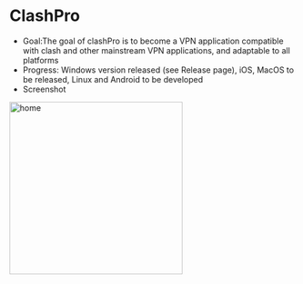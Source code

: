 # ClashPro
*  Goal:The goal of clashPro is to become a VPN application compatible with clash and other mainstream VPN applications, and adaptable to all platforms
*  Progress: Windows version released (see Release page), iOS, MacOS to be released, Linux and Android to be developed
*  Screenshot
<img width="304" alt="home" src="https://github.com/bdluking/ClashPro/assets/131734194/ecf2ca01-95bf-4d77-a8c5-6361f66f743d">
